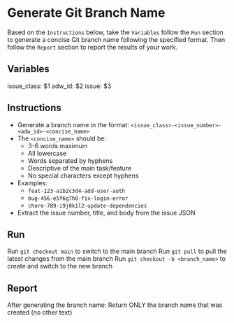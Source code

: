 # Generate Git Branch Name

Based on the `Instructions` below, take the `Variables` follow the `Run` section to generate a concise Git branch name following the specified format. Then follow the `Report` section to report the results of your work.

## Variables

issue_class: $1
adw_id: $2
issue: $3

## Instructions

- Generate a branch name in the format: `<issue_class>-<issue_number>-<adw_id>-<concise_name>`
- The `<concise_name>` should be:
  - 3-6 words maximum
  - All lowercase
  - Words separated by hyphens
  - Descriptive of the main task/feature
  - No special characters except hyphens
- Examples:
  - `feat-123-a1b2c3d4-add-user-auth`
  - `bug-456-e5f6g7h8-fix-login-error`
  - `chore-789-i9j0k1l2-update-dependencies`
- Extract the issue number, title, and body from the issue JSON

## Run

Run `git checkout main` to switch to the main branch
Run `git pull` to pull the latest changes from the main branch
Run `git checkout -b <branch_name>` to create and switch to the new branch

## Report

After generating the branch name:
Return ONLY the branch name that was created (no other text)